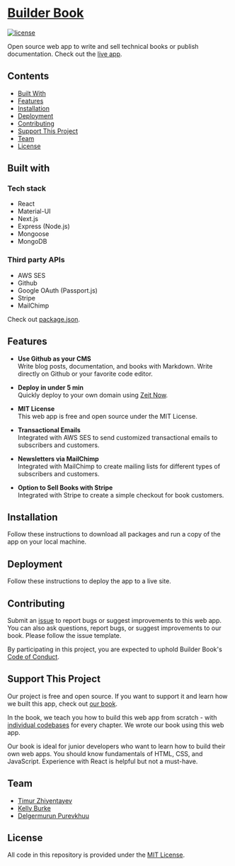 # [Builder Book](https://builderbook.org)

[![license](https://img.shields.io/github/license/mashape/apistatus.svg)]()

Open source web app to write and sell technical books or publish documentation. Check out the [live app](https://builderbook.org/books/book-1/introduction).

## Contents
- [Built With](#built-with)
- [Features](#features)
- [Installation](#installation)
- [Deployment](#deployment)
- [Contributing](#contributing)
- [Support This Project](#support-this-project)
- [Team](#team)
- [License](#license)

## Built with

### Tech stack
- React
- Material-UI
- Next.js
- Express (Node.js)
- Mongoose
- MongoDB

### Third party APIs
- AWS SES
- Github
- Google OAuth (Passport.js)
- Stripe
- MailChimp

Check out [package.json](https://github.com/builderbook/builderbook/blob/master/package.json).

## Features

- **Use Github as your CMS**</br>
Write blog posts, documentation, and books with Markdown. Write directly on Github or your favorite code editor.

- **Deploy in under 5 min**</br>
Quickly deploy to your own domain using [Zeit Now](https://zeit.co/now).

- **MIT License**</br>
This web app is free and open source under the MIT License.

- **Transactional Emails**</br>
Integrated with AWS SES to send customized transactional emails to subscribers and customers.

- **Newsletters via MailChimp**</br>
Integrated with MailChimp to create mailing lists for different types of subscribers and customers.

- **Option to Sell Books with Stripe**</br>
Integrated with Stripe to create a simple checkout for book customers.

## Installation

Follow these instructions to download all packages and run a copy of the app on your local machine.

## Deployment

Follow these instructions to deploy the app to a live site.

## Contributing

Submit an [issue](https://github.com/builderbook/builderbook-app/issues/new) to report bugs or suggest improvements to this web app. You can also ask questions, report bugs, or suggest improvements to our book. Please follow the issue template.

By participating in this project, you are expected to uphold Builder Book's [Code of Conduct](https://github.com/builderbook/builderbook-app/blob/master/CODE-OF-CONDUCT.md).

## Support This Project

Our project is free and open source. If you want to support it and learn how we built this app, check out [our book](https://builderbook.org/books/book-1/introduction).

In the book, we teach you how to build this web app from scratch - with [individual codebases](https://github.com/builderbook/book-1-code) for every chapter. We wrote our book using this web app.

Our book is ideal for junior developers who want to learn how to build their own web apps. You should know fundamentals of HTML, CSS, and JavaScript. Experience with React is helpful but not a must-have.

## Team

- [Timur Zhiyentayev](https://github.com/tima101)
- [Kelly Burke](https://github.com/klyburke)
- [Delgermurun Purevkhuu](https://github.com/delgermurun)

## License

All code in this repository is provided under the [MIT License](https://github.com/builderbook/books/blob/master/LICENSE).
